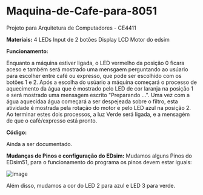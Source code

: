# Maquina-de-Cafe-para-8051

Projeto para Arquitetura de Computadores - CE4411

**Materiais:**
4 LEDs
Input de 2 botões
Display LCD
Motor do edsim


**Funcionamento:**

Enquanto a máquina estiver ligada, o LED vermelho da posição 0 ficara aceso e também será mostrado uma mensgaem
perguntando ao usúario para escolher entre café ou expresso, que pode ser escolhido com os botões 1 e 2. Após a escolha do usúario
a máquina começará o processo de aquecimento da água que é mostrado pelo LED de cor laranja na posição 1 e será mostrado uma mensagem escrito
"Preparando ...". Uma vez com a água aquecidaa água começará a ser despejeada sobre o filtro, esta atividade é mostrada pela rotação do motor 
e pelo LED azul na posição 2. Ao terminar estes dois processos, a luz Verde será ligada, e a mensagém de que o café/expresso está pronto.

**Código:**

Ainda a ser documentado.

**Mudanças de Pinos e configuração do EDsim:**
Mudamos alguns Pinos do EDsim51, para o funcionamento do programa os pinos devem estar iguais:

![image](https://github.com/user-attachments/assets/d2c178e5-d14d-43f2-9918-957b1f8d2674)

Além disso, mudamos a cor do LED 2 para azul e LED 3 para verde.
